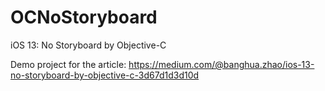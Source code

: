 # OCNoStoryboard
iOS 13: No Storyboard by Objective-C

Demo project for the article: https://medium.com/@banghua.zhao/ios-13-no-storyboard-by-objective-c-3d67d1d3d10d
